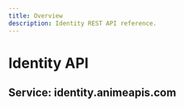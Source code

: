 ```yaml
---
title: Overview
description: Identity REST API reference.
---
```


# Identity API

## Service: identity.animeapis.com
